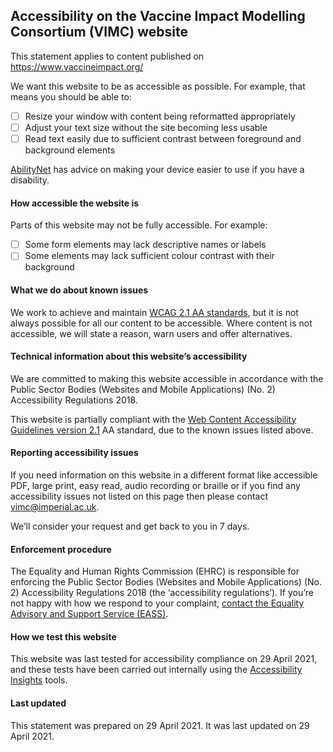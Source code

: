 ## Accessibility on the Vaccine Impact Modelling Consortium (VIMC) website 

This statement applies to content published on https://www.vaccineimpact.org/

We want this website to be as accessible as possible. For example, that means you should be able to:

- [ ] Resize your window with content being reformatted appropriately
- [ ] Adjust your text size without the site becoming less usable
- [ ] Read text easily due to sufficient contrast between foreground and background elements

[AbilityNet](https://mcmw.abilitynet.org.uk/) has advice on making your device easier to use if you have a disability.

#### How accessible the website is

Parts of this website may not be fully accessible. For example:

- [ ] Some form elements may lack descriptive names or labels
- [ ] Some elements may lack sufficient colour contrast with their background

#### What we do about known issues

We work to achieve and maintain [WCAG 2.1 AA standards](https://www.w3.org/TR/WCAG21/), but it is not always possible for all our content to be accessible. Where content is not accessible, we will state a reason, warn users and offer alternatives.

#### Technical information about this website’s accessibility

We are committed to making this website accessible in accordance with the Public Sector Bodies (Websites and Mobile Applications) (No. 2) Accessibility Regulations 2018.

This website is partially compliant with the [Web Content Accessibility Guidelines version 2.1](https://www.w3.org/TR/WCAG21/) AA standard, due to the known issues listed above.

#### Reporting accessibility issues

If you need information on this website in a different format like accessible PDF, large print, easy read, audio recording or braille or if you find any accessibility issues not listed on this page then please contact [vimc@imperial.ac.uk](mailto:vimc@imperial.ac.uk).

We’ll consider your request and get back to you in 7 days.

#### Enforcement procedure

The Equality and Human Rights Commission (EHRC) is responsible for enforcing the Public Sector Bodies (Websites and Mobile Applications) (No. 2) Accessibility Regulations 2018 (the ‘accessibility regulations’). If you’re not happy with how we respond to your complaint, [contact the Equality Advisory and Support Service (EASS)](https://www.equalityadvisoryservice.com/).

#### How we test this website

This website was last tested for accessibility compliance on 29 April 2021, and these tests have been carried out internally using the [Accessibility Insights](https://accessibilityinsights.io/en/) tools.

#### Last updated

This statement was prepared on 29 April 2021. It was last updated on 29 April 2021.

